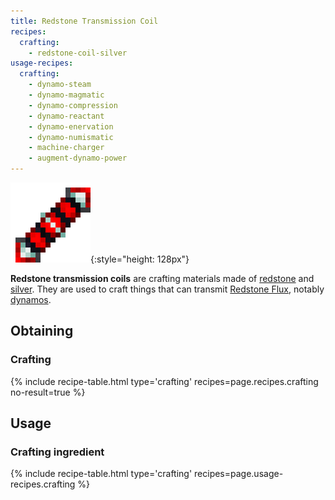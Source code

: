 ```yaml
---
title: Redstone Transmission Coil
recipes:
  crafting:
    - redstone-coil-silver
usage-recipes:
  crafting:
    - dynamo-steam
    - dynamo-magmatic
    - dynamo-compression
    - dynamo-reactant
    - dynamo-enervation
    - dynamo-numismatic
    - machine-charger
    - augment-dynamo-power
---
```


![Redstone transmission coil](/assets/images/thermal-foundation/redstone-coil-silver.png){:style="height: 128px"}


**Redstone transmission coils** are crafting materials made of
[redstone](https://minecraft.gamepedia.com/Redstone) and
[silver](/docs/thermal-foundation/items/materials/ingots/silver-ingot/). They
are used to craft things that can transmit [Redstone
Flux](/docs/redstone-flux/), notably
[dynamos](/docs/thermal-expansion/dynamos/).


Obtaining
---------

### Crafting
{% include recipe-table.html type='crafting' recipes=page.recipes.crafting no-result=true %}


Usage
-----

### Crafting ingredient
{% include recipe-table.html type='crafting' recipes=page.usage-recipes.crafting %}
